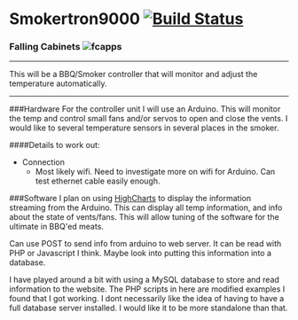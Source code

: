# Smokertron9000     [![Build Status](https://travis-ci.org/Rob-MFn-Fletcher/Smokertron9000.svg?branch=master)](https://travis-ci.org/Rob-MFn-Fletcher/Smokertron9000)

### Falling Cabinets ![fcapps](https://github.com/Rob-MFn-Fletcher/fcapps/blob/master/medium.jpg)
---

This will be a BBQ/Smoker controller that will monitor and adjust the temperature automatically.

---
###Hardware
For the controller unit I will use an Arduino. This will monitor the temp and
control small fans and/or servos to open and close the vents. I would like to
several temperature sensors in several places in the smoker.

####Details to work out:
- Connection
   + Most likely wifi. Need to investigate more on wifi for Arduino. Can test
   ethernet cable easily enough.


###Software
I plan on using [HighCharts](http://www.highcharts.com) to display the information
streaming from the Arduino. This can display all temp information, and info about
the state of vents/fans. This will allow tuning of the software for the ultimate
in BBQ'ed meats.

Can use POST to send info from arduino to web server. It can be read with PHP or
Javascript I think. Maybe look into putting this information into a database.

I have played around a bit with using a MySQL database to store and read information
to the website. The PHP scripts in here are modified examples I found that I got 
working. I dont necessarily like the idea of having to have a full database server
installed. I would like it to be more standalone than that.
